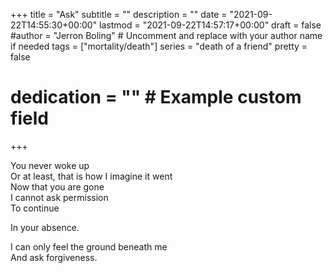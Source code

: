 +++
title = "Ask"
subtitle = ""
description = ""
date = "2021-09-22T14:55:30+00:00"
lastmod = "2021-09-22T14:57:17+00:00"
draft = false
#author = "Jerron Boling" # Uncomment and replace with your author name if needed
tags = ["mortality/death"]
series = "death of a friend"
pretty = false
# dedication = "" # Example custom field
+++

You never woke up  
Or at least, that is how I imagine it went  
Now that you are gone  
I cannot ask permission  
To continue

In your absence.

I can only feel the ground beneath me  
And ask forgiveness. 

